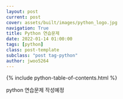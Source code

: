 ```yaml
---
layout: post
current: post
cover: assets/built/images/python_logo.jpg
navigation: True
title: Python 연습문제
date: 2022-01-14 01:00:00
tags: [python]
class: post-template
subclass: "post tag-python"
author: jwoo5264
---
```


{% include python-table-of-contents.html %}

python 연습문제 작성예정
